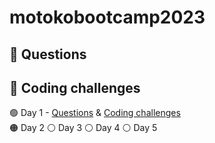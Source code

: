 # motokobootcamp2023

## <a id="questions"> 🙋 Questions </a>

## <a id="questions"> 🥊 Coding challenges </a>
🟢 Day 1 - [Questions](https://github.com/roald-av8/motokobootcamp2023/blob/main/day1/Questions.md#--questions-) & [Coding challenges](https://github.com/roald-av8/motokobootcamp2023/blob/main/day1/Questions.md#--coding-challenges-)  
🟠 Day 2
⚪️ Day 3
⚪️ Day 4
⚪️ Day 5